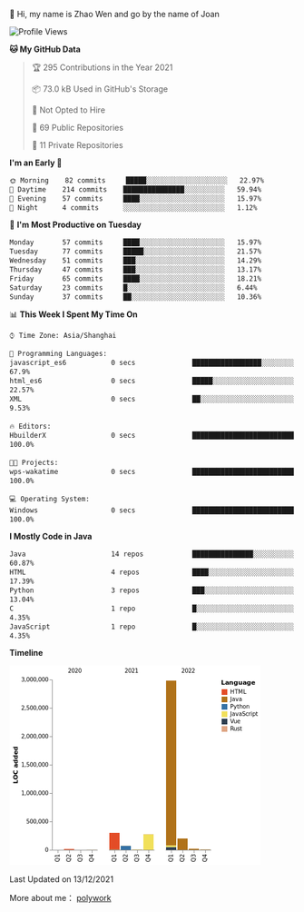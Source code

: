 :wave: Hi, my name is Zhao Wen and go by the name of Joan





<!--START_SECTION:waka-->
![Profile Views](http://img.shields.io/badge/Profile%20Views-3-blue)

**🐱 My GitHub Data** 

> 🏆 295 Contributions in the Year 2021
 > 
> 📦 73.0 kB Used in GitHub's Storage 
 > 
> 🚫 Not Opted to Hire
 > 
> 📜 69 Public Repositories 
 > 
> 🔑 11 Private Repositories  
 > 
**I'm an Early 🐤** 

```text
🌞 Morning    82 commits     █████░░░░░░░░░░░░░░░░░░░░   22.97% 
🌆 Daytime    214 commits    ███████████████░░░░░░░░░░   59.94% 
🌃 Evening    57 commits     ████░░░░░░░░░░░░░░░░░░░░░   15.97% 
🌙 Night      4 commits      ░░░░░░░░░░░░░░░░░░░░░░░░░   1.12%

```
📅 **I'm Most Productive on Tuesday** 

```text
Monday       57 commits     ████░░░░░░░░░░░░░░░░░░░░░   15.97% 
Tuesday      77 commits     █████░░░░░░░░░░░░░░░░░░░░   21.57% 
Wednesday    51 commits     ███░░░░░░░░░░░░░░░░░░░░░░   14.29% 
Thursday     47 commits     ███░░░░░░░░░░░░░░░░░░░░░░   13.17% 
Friday       65 commits     ████░░░░░░░░░░░░░░░░░░░░░   18.21% 
Saturday     23 commits     █░░░░░░░░░░░░░░░░░░░░░░░░   6.44% 
Sunday       37 commits     ██░░░░░░░░░░░░░░░░░░░░░░░   10.36%

```


📊 **This Week I Spent My Time On** 

```text
⌚︎ Time Zone: Asia/Shanghai

💬 Programming Languages: 
javascript_es6           0 secs              █████████████████░░░░░░░░   67.9% 
html_es6                 0 secs              █████░░░░░░░░░░░░░░░░░░░░   22.57% 
XML                      0 secs              ██░░░░░░░░░░░░░░░░░░░░░░░   9.53%

🔥 Editors: 
HbuilderX                0 secs              █████████████████████████   100.0%

🐱‍💻 Projects: 
wps-wakatime             0 secs              █████████████████████████   100.0%

💻 Operating System: 
Windows                  0 secs              █████████████████████████   100.0%

```

**I Mostly Code in Java** 

```text
Java                     14 repos            ███████████████░░░░░░░░░░   60.87% 
HTML                     4 repos             ████░░░░░░░░░░░░░░░░░░░░░   17.39% 
Python                   3 repos             ███░░░░░░░░░░░░░░░░░░░░░░   13.04% 
C                        1 repo              █░░░░░░░░░░░░░░░░░░░░░░░░   4.35% 
JavaScript               1 repo              █░░░░░░░░░░░░░░░░░░░░░░░░   4.35%

```


**Timeline**

![Chart not found](https://raw.githubusercontent.com/ybqdren/ybqdren/main/charts/bar_graph.png) 


 Last Updated on 13/12/2021
<!--END_SECTION:waka-->

More about me： [polywork](https://www.polywork.com/equalandfalse)
